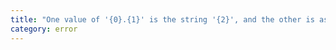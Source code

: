 ```yaml
---
title: "One value of '{0}.{1}' is the string '{2}', and the other is assumed to be an unknown numeric value."
category: error
---
```


